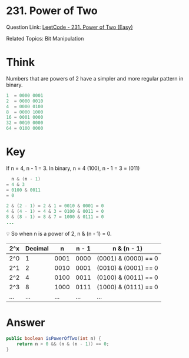# 231. Power of Two

Question Link: [LeetCode - 231. Power of Two (Easy)](https://leetcode.com/problems/power-of-two/)

Related Topics: Bit Manipulation

# Think

Numbers that are powers of 2 have a simpler and more regular pattern in binary.

```java
1  = 0000 0001 
2  = 0000 0010
4  = 0000 0100
8  = 0000 1000
16 = 0001 0000
32 = 0010 0000
64 = 0100 0000
```

# Key

If n = 4, n - 1 = 3. In binary, n = 4 (100), n - 1 = 3 = (011)

```java
  n & (n - 1)
= 4 & 3
= 0100 & 0011 
= 0

2 & (2 - 1) = 2 & 1 = 0010 & 0001 = 0
4 & (4 - 1) = 4 & 3 = 0100 & 0011 = 0
8 & (8 - 1) = 8 & 7 = 1000 & 0111 = 0
...
```


💡 So when n is a power of 2, n & (n - 1) = 0.

| 2^x | Decimal | n | n - 1 | n & (n - 1) |
| --- | --- | --- | --- | --- |
| 2^0 | 1 | 0001 | 0000 | (0001) & (0000) == 0 |
| 2^1 | 2 | 0010 | 0001 | (0010) & (0001) == 0 |
| 2^2 | 4 | 0100 | 0011 | (0100) & (0011) == 0 |
| 2^3 | 8 | 1000 | 0111 | (1000) & (0111) == 0 |
| … | … | … | … | … |

# Answer

```java
public boolean isPowerOfTwo(int n) {
    return n > 0 && (n & (n - 1)) == 0;
}
```